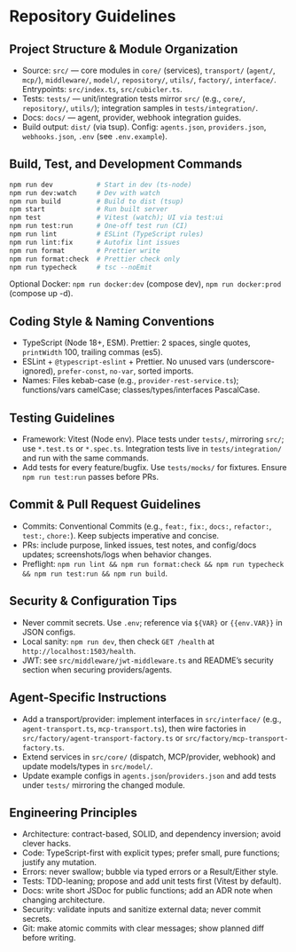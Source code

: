 # Repository Guidelines

## Project Structure & Module Organization

- Source: `src/` — core modules in `core/` (services), `transport/` (`agent/`, `mcp/`), `middleware/`, `model/`, `repository/`, `utils/`, `factory/`, `interface/`. Entrypoints: `src/index.ts`, `src/cubicler.ts`.
- Tests: `tests/` — unit/integration tests mirror `src/` (e.g., `core/`, `repository/`, `utils/`); integration samples in `tests/integration/`.
- Docs: `docs/` — agent, provider, webhook integration guides.
- Build output: `dist/` (via tsup). Config: `agents.json`, `providers.json`, `webhooks.json`, `.env` (see `.env.example`).

## Build, Test, and Development Commands

```bash
npm run dev           # Start in dev (ts-node)
npm run dev:watch     # Dev with watch
npm run build         # Build to dist (tsup)
npm start             # Run built server
npm test              # Vitest (watch); UI via test:ui
npm run test:run      # One-off test run (CI)
npm run lint          # ESLint (TypeScript rules)
npm run lint:fix      # Autofix lint issues
npm run format        # Prettier write
npm run format:check  # Prettier check only
npm run typecheck     # tsc --noEmit
```

Optional Docker: `npm run docker:dev` (compose dev), `npm run docker:prod` (compose up -d).

## Coding Style & Naming Conventions

- TypeScript (Node 18+, ESM). Prettier: 2 spaces, single quotes, `printWidth` 100, trailing commas (es5).
- ESLint + `@typescript-eslint` + Prettier. No unused vars (underscore-ignored), `prefer-const`, `no-var`, sorted imports.
- Names: Files kebab-case (e.g., `provider-rest-service.ts`); functions/vars camelCase; classes/types/interfaces PascalCase.

## Testing Guidelines

- Framework: Vitest (Node env). Place tests under `tests/`, mirroring `src/`; use `*.test.ts` or `*.spec.ts`. Integration tests live in `tests/integration/` and run with the same commands.
- Add tests for every feature/bugfix. Use `tests/mocks/` for fixtures. Ensure `npm run test:run` passes before PRs.

## Commit & Pull Request Guidelines

- Commits: Conventional Commits (e.g., `feat:`, `fix:`, `docs:`, `refactor:`, `test:`, `chore:`). Keep subjects imperative and concise.
- PRs: include purpose, linked issues, test notes, and config/docs updates; screenshots/logs when behavior changes.
- Preflight: `npm run lint && npm run format:check && npm run typecheck && npm run test:run && npm run build`.

## Security & Configuration Tips

- Never commit secrets. Use `.env`; reference via `${VAR}` or `{{env.VAR}}` in JSON configs.
- Local sanity: `npm run dev`, then check `GET /health` at `http://localhost:1503/health`.
- JWT: see `src/middleware/jwt-middleware.ts` and README’s security section when securing providers/agents.

## Agent-Specific Instructions

- Add a transport/provider: implement interfaces in `src/interface/` (e.g., `agent-transport.ts`, `mcp-transport.ts`), then wire factories in `src/factory/agent-transport-factory.ts` or `src/factory/mcp-transport-factory.ts`.
- Extend services in `src/core/` (dispatch, MCP/provider, webhook) and update models/types in `src/model/`.
- Update example configs in `agents.json`/`providers.json` and add tests under `tests/` mirroring the changed module.

## Engineering Principles

- Architecture: contract-based, SOLID, and dependency inversion; avoid clever hacks.
- Code: TypeScript-first with explicit types; prefer small, pure functions; justify any mutation.
- Errors: never swallow; bubble via typed errors or a Result/Either style.
- Tests: TDD-leaning; propose and add unit tests first (Vitest by default).
- Docs: write short JSDoc for public functions; add an ADR note when changing architecture.
- Security: validate inputs and sanitize external data; never commit secrets.
- Git: make atomic commits with clear messages; show planned diff before writing.
